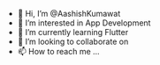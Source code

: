 - 👋 Hi, I’m @AashishKumawat
- 👀 I’m interested in App Development
- 🌱 I’m currently learning Flutter
- 💞️ I’m looking to collaborate on 
- 📫 How to reach me ...

<!---
AashishKumawat610/AashishKumawat610 is a ✨ special ✨ repository because its `README.md` (this file) appears on your GitHub profile.
You can click the Preview link to take a look at your changes.
--->
